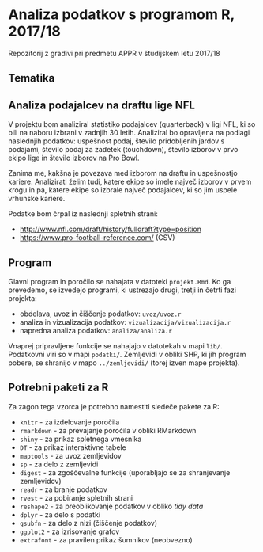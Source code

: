 # Analiza podatkov s programom R, 2017/18

Repozitorij z gradivi pri predmetu APPR v študijskem letu 2017/18

## Tematika



## Analiza podajalcev na draftu lige NFL
V projektu bom analiziral statistiko podajalcev (quarterback) v ligi NFL, ki so bili na naboru izbrani v zadnjih 30 letih. Analiziral bo opravljena na podlagi naslednjih podatkov:  uspešnost podaj, število pridobljenih jardov s podajami, število podaj za zadetek (touchdown), število izborov v prvo ekipo lige in število izborov na Pro Bowl.

Zanima me, kakšna je povezava med izborom na draftu in uspešnostjo kariere.
Analizirati želim tudi, katere ekipe so imele največ izborov v prvem krogu in pa, katere ekipe so izbrale največ podajalcev, ki so jim uspele vrhunske kariere.

Podatke bom črpal iz naslednji spletnih strani:

* http://www.nfl.com/draft/history/fulldraft?type=position
* https://www.pro-football-reference.com/ (CSV)




## Program

Glavni program in poročilo se nahajata v datoteki `projekt.Rmd`. Ko ga prevedemo,
se izvedejo programi, ki ustrezajo drugi, tretji in četrti fazi projekta:

* obdelava, uvoz in čiščenje podatkov: `uvoz/uvoz.r`
* analiza in vizualizacija podatkov: `vizualizacija/vizualizacija.r`
* napredna analiza podatkov: `analiza/analiza.r`

Vnaprej pripravljene funkcije se nahajajo v datotekah v mapi `lib/`. Podatkovni
viri so v mapi `podatki/`. Zemljevidi v obliki SHP, ki jih program pobere, se
shranijo v mapo `../zemljevidi/` (torej izven mape projekta).

## Potrebni paketi za R

Za zagon tega vzorca je potrebno namestiti sledeče pakete za R:

* `knitr` - za izdelovanje poročila
* `rmarkdown` - za prevajanje poročila v obliki RMarkdown
* `shiny` - za prikaz spletnega vmesnika
* `DT` - za prikaz interaktivne tabele
* `maptools` - za uvoz zemljevidov
* `sp` - za delo z zemljevidi
* `digest` - za zgoščevalne funkcije (uporabljajo se za shranjevanje zemljevidov)
* `readr` - za branje podatkov
* `rvest` - za pobiranje spletnih strani
* `reshape2` - za preoblikovanje podatkov v obliko *tidy data*
* `dplyr` - za delo s podatki
* `gsubfn` - za delo z nizi (čiščenje podatkov)
* `ggplot2` - za izrisovanje grafov
* `extrafont` - za pravilen prikaz šumnikov (neobvezno)
